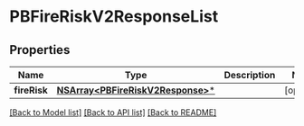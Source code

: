 # PBFireRiskV2ResponseList

## Properties
Name | Type | Description | Notes
------------ | ------------- | ------------- | -------------
**fireRisk** | [**NSArray&lt;PBFireRiskV2Response&gt;***](PBFireRiskV2Response.md) |  | [optional] 

[[Back to Model list]](../README.md#documentation-for-models) [[Back to API list]](../README.md#documentation-for-api-endpoints) [[Back to README]](../README.md)


